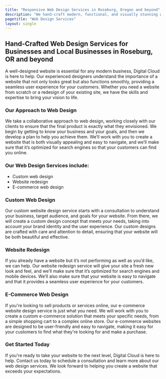 ```yaml
---
title: "Responsive Web Design Services in Roseburg, Oregon and beyond"
description: "We hand-craft modern, functional, and visually stunning websites for businesses of all sizes."
pagetitle: "Web Design Services"
layout: single
---
```


## Hand-Crafted Web Design Services for Businesses and Local Businesses in Roseburg, OR and beyond

A well-designed website is essential for any modern business, Digital Cloud is here to help. Our experienced designers understand the importance of a website that not only looks great but also functions smoothly, providing a seamless user experience for your customers. Whether you need a website from scratch or a redesign of your existing site, we have the skills and expertise to bring your vision to life.

### Our Approach to Web Design

We take a collaborative approach to web design, working closely with our clients to ensure that the final product is exactly what they envisioned. We begin by getting to know your business and your goals, and then we develop a plan to help you achieve them. We’ll work with you to create a website that is both visually appealing and easy to navigate, and we’ll make sure that it’s optimized for search engines so that your customers can find you online.

### Our Web Design Services include:

- Custom web design
- Website redesign
- E-commerce web design

### Custom Web Design

Our custom website design service starts with a consultation to understand your business, target audience, and goals for your website. From there, we will create a custom design concept that meets your needs, taking into account your brand identity and the user experience. Our custom designs are crafted with care and attention to detail, ensuring that your website will be both beautiful and effective.

### Website Redesign

If you already have a website but it’s not performing as well as you’d like, we can help. Our website redesign service will give your site a fresh new look and feel, and we’ll make sure that it’s optimized for search engines and mobile devices. We’ll also make sure that your website is easy to navigate and that it provides a seamless user experience for your customers.

### E-Commerce Web Design

If you're looking to sell products or services online, our e-commerce website design service is just what you need. We will work with you to create a custom e-commerce solution that meets your specific needs, from a simple shopping cart to a complex online store. Our e-commerce websites are designed to be user-friendly and easy to navigate, making it easy for your customers to find what they're looking for and make a purchase.

### Get Started Today

If you're ready to take your website to the next level, Digital Cloud is here to help. Contact us today to schedule a consultation and learn more about our web design services. We look forward to helping you create a website that exceeds your expectations.